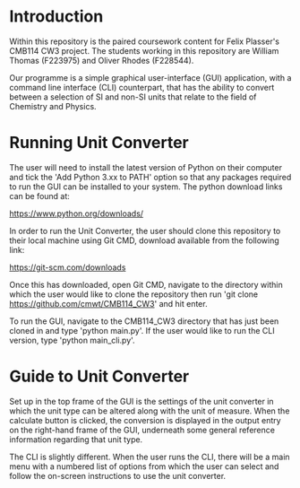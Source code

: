 # Introduction

Within this repository is the paired coursework content for Felix Plasser's CMB114 CW3 project.
The students working in this repository are William Thomas (F223975) and Oliver Rhodes (F228544). 

Our programme is a simple graphical user-interface (GUI) application, with a command line interface (CLI) counterpart, that has the 
ability to convert between a selection of SI and non-SI units that relate to the field of Chemistry and Physics.

# Running Unit Converter

The user will need to install the latest version of Python on their computer and tick the 
'Add Python 3.xx to PATH' option so that any packages required to run the GUI can be
installed to your system. The python download links can be found at:

https://www.python.org/downloads/

In order to run the Unit Converter, the user should clone this repository to their local machine using Git CMD,
download available from the following link:

https://git-scm.com/downloads

Once this has downloaded, open Git CMD, navigate to the directory within which the user would like to clone 
the repository then run 'git clone https://github.com/cmwt/CMB114_CW3' and hit enter. 

To run the GUI, navigate to the CMB114_CW3 directory that has just been cloned in and type 'python main.py'.
If the user would like to run the CLI version, type 'python main_cli.py'. 

# Guide to Unit Converter

Set up in the top frame of the GUI is the settings of the unit converter in which the unit type can 
be altered along with the unit of measure. When the calculate button is clicked, the conversion is displayed 
in the output entry on the right-hand frame of the GUI, underneath some general reference information 
regarding that unit type. 

The CLI is slightly different. When the user runs the CLI, there will be a main menu with a numbered list of 
options from which the user can select and follow the on-screen instructions to use the unit converter. 
